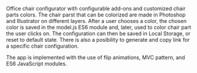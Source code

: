 Office chair configurator with configurable add-ons and customized chair parts colors.
The chair parst that can be colorized are made in Photoshop and Illustrator on different layers.
After a user chooses a color, the chosen color is saved in the model.js ES6 module and, later, used to color chair part the user clicks on.
The configuration can then be saved in Local Storage, or reset to default state. There is also a posibility to generate and copy link for a specific chair configuration.

The app is implemented with the use of flip animations, MVC pattern, and ES6 JavaScript modules.
